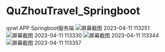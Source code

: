 # QuZhouTravel_Springboot
qzwl APP Springboot服务端
![屏幕截图 2023-04-11 113251](https://user-images.githubusercontent.com/60876546/231049465-09f27fb5-74aa-456f-b853-c4f351e351d4.png)
![屏幕截图 2023-04-11 113330](https://user-images.githubusercontent.com/60876546/231049539-c7aaea39-fbe7-4842-8bdc-7df9441ce275.png)
![屏幕截图 2023-04-11 113344](https://user-images.githubusercontent.com/60876546/231049547-3835f14a-30bc-4361-8d24-3af7230d3661.png)
![屏幕截图 2023-04-11 113357](https://user-images.githubusercontent.com/60876546/231049580-09e5d084-02d9-415d-a395-dcf3ad98b567.png)
